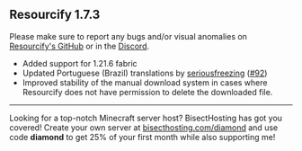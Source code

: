 ## Resourcify 1.7.3

Please make sure to report any bugs and/or visual anomalies
on [Resourcify's GitHub](https://github.com/DeDiamondPro/Resourcify/issues) or in
the [Discord](https://discord.gg/XtAuqsJWby).

- Added support for 1.21.6 fabric
- Updated Portuguese (Brazil) translations
  by [seriousfreezing](https://github.com/seriousfreezing) ([#92](https://github.com/DeDiamondPro/Resourcify/pull/92))
- Improved stability of the manual download system in cases where Resourcify does not have permission to delete the
  downloaded file.

----------------------------------------------------------------------------------------------------

Looking for a top-notch Minecraft server host? BisectHosting has got you covered! Create your own server
at [bisecthosting.com/diamond](https://bisecthosting.com/diamond?r=resourcify+update) and use code **diamond** to get
25% of your first month while also supporting me!